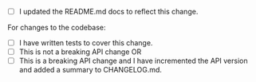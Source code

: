 
- [ ] I updated the README.md docs to reflect this change.

For changes to the codebase:

- [ ] I have written tests to cover this change.
- [ ] This is not a breaking API change OR
- [ ] This is a breaking API change and I have incremented the API version and added a summary to CHANGELOG.md.
